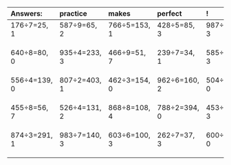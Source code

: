 | Answers: | practice | makes | perfect | ! |
| :--- | :--- | :--- | :--- | :--- |
| 176÷7=25, 1 | 587÷9=65, 2 | 766÷5=153, 1 | 428÷5=85, 3 | 987÷8=123, 3 | 
|   |   |   |   |   | 
|   |   |   |   |   | 
|   |   |   |   |   | 
| 640÷8=80, 0 | 935÷4=233, 3 | 466÷9=51, 7 | 239÷7=34, 1 | 585÷6=97, 3 | 
|   |   |   |   |   | 
|   |   |   |   |   | 
|   |   |   |   |   | 
| 556÷4=139, 0 | 807÷2=403, 1 | 462÷3=154, 0 | 962÷6=160, 2 | 504÷6=84, 0 | 
|   |   |   |   |   | 
|   |   |   |   |   | 
|   |   |   |   |   | 
| 455÷8=56, 7 | 526÷4=131, 2 | 868÷8=108, 4 | 788÷2=394, 0 | 453÷5=90, 3 | 
|   |   |   |   |   | 
|   |   |   |   |   | 
|   |   |   |   |   | 
| 874÷3=291, 1 | 983÷7=140, 3 | 603÷6=100, 3 | 262÷7=37, 3 | 600÷8=75, 0 | 
|   |   |   |   |   | 
|   |   |   |   |   | 
|   |   |   |   |   | 
